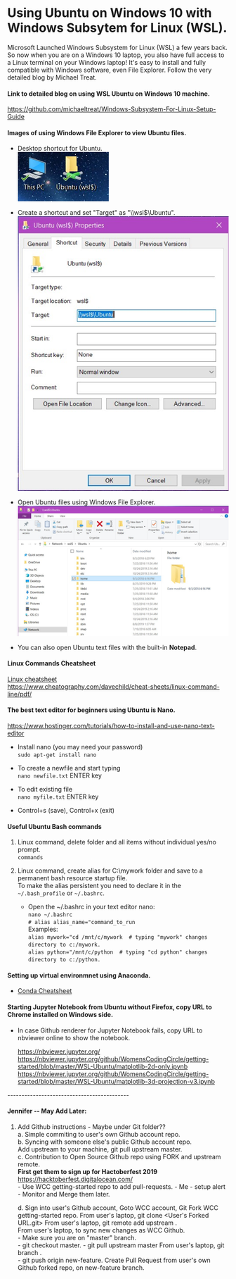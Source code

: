 # Using Ubuntu on Windows 10 with Windows Subsytem for Linux (WSL).  

Microsoft Launched Windows Subsystem for Linux (WSL) a few years back. 
So now when you are on a Windows 10 laptop, you also have full access to a Linux terminal on your Windows laptop! 
It's easy to install and fully compatible with Windows software, even File Explorer.  Follow the very detailed blog by Michael Treat.

#### Link to detailed blog on using WSL Ubuntu on Windows 10 machine.  

https://github.com/michaeltreat/Windows-Subsystem-For-Linux-Setup-Guide  

  
#### Images of using Windows File Explorer to view Ubuntu files.  

 - Desktop shortcut for Ubuntu.  
   ![shortcuts](img-shortcut.jpg)  

     
 - Create a shortcut and set "Target" as "\\\wsl$\Ubuntu".  
   ![Shortcut Properties view](img-shortcut-properties.jpg)  

   
 - Open Ubuntu files using Windows File Explorer.   
   ![Ubuntu folder in File Explorer](img-file-explorer.jpg)    

   
 - You can also open Ubuntu text files with the built-in **Notepad**.  

#### Linux Commands Cheatsheet  

[Linux cheatsheet](davechild_linux-command-line.pdf)  
https://www.cheatography.com/davechild/cheat-sheets/linux-command-line/pdf/  

#### The best text editor for beginners using Ubuntu is Nano.  

https://www.hostinger.com/tutorials/how-to-install-and-use-nano-text-editor  

 - Install nano (you may need your password)   
   ```sudo apt-get install nano ```  
   
 - To create a newfile and start typing   
   ```nano newfile.txt``` ENTER key  

 - To edit existing file   
   ```nano myfile.txt``` ENTER key   
 
 - Control+s (save), Control+x (exit)  

#### Useful Ubuntu Bash commands  

 1. Linux command, delete folder and all items without individual yes/no prompt.  
    `commands`
 
 1. Linux command, create alias for C:\mywork folder and save to a permanent bash resource startup file.    
    To make the alias persistent you need to declare it in the `~/.bash_profile` or `~/.bashrc`.  
     * Open the ~/.bashrc in your text editor nano:  
       `nano ~/.bashrc`  
       `# alias alias_name="command_to_run`  
       Examples:   
       `alias mywork="cd /mnt/c/mywork  # typing "mywork" changes directory to c:/mywork.`  
       `alias python="/mnt/c/python  # typing "cd python" changes directory to c:/python.`  

#### Setting up virtual environmnet using Anaconda. 
 - [Conda Cheatsheet](conda-cheatsheet.pdf)

#### Starting Jupyter Notebook from Ubuntu without Firefox, copy URL to Chrome installed on Windows side.  

 * In case Github renderer for Jupyter Notebook fails, copy URL to nbviewer online to show the notebook.  
 
    https://nbviewer.jupyter.org/  
    https://nbviewer.jupyter.org/github/WomensCodingCircle/getting-started/blob/master/WSL-Ubuntu/matplotlib-2d-only.ipynb  
    https://nbviewer.jupyter.org/github/WomensCodingCircle/getting-started/blob/master/WSL-Ubuntu/matplotlib-3d-projection-v3.ipynb  
   

\-------------------------------------------  

#### Jennifer -- May Add Later:  
 
 1. Add Github instructions - Maybe under Git folder??  
    a. Simple commiting to user's own Github account repo.  
    b. Syncing with someone else's public Github account repo.  
       Add upstream to your machine, git pull upstream master.   
    c. Contribution to Open Source Github repo using FORK and upstream remote.  
       **First get them to sign up for Hactoberfest 2019**
       https://hacktoberfest.digitalocean.com/  
        - Use WCC getting-started repo to add pull-requests. 
        - Me - setup alert - Monitor and Merge them later.  
        
    d. Sign into user's Github account, Goto WCC account, Git Fork WCC getting-started repo.
       From user's laptop, git clone <User's Forked URL.git>
       From user's laptop, git remote add upstream <WCC getting-started repo.git>.  
       From user's laptop, to sync new changes as WCC Github.  
        - Make sure you are on "master" branch.  
        -  git checkout master. 
        -  git pull upstream master
       From user's laptop, git branch <new-feature>.  
        - git push origin new-feature. 
       Create Pull Request from user's own Github forked repo, on new-feature branch.  
 

    
